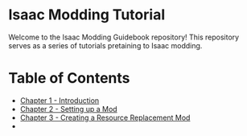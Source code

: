 # Isaac Modding Tutorial

Welcome to the Isaac Modding Guidebook repository! This repository serves as a series of tutorials pretaining to Isaac modding.

# Table of Contents

* [Chapter 1 - Introduction](https://github.com/4grabs/Isaac-Modding-Tutorial/blob/main/Chapter%201%20-%20Getting%20Started.md)
* [Chapter 2 - Setting up a Mod](https://github.com/4grabs/Isaac-Modding-Tutorial/blob/main/Chapter%202%20-%20Setting%20up%20a%20Mod.md)
* [Chapter 3 - Creating a Resource Replacement Mod](https://github.com/4grabs/Isaac-Modding-Tutorial/blob/main/Chapter%203%20-%20Creating%20a%20Resource%20Replacement%20Mod.md)
* 
